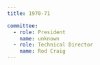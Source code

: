 ```yaml
---
title: 1970-71

committee:
  - role: President
    name: unknown
  - role: Technical Director
    name: Rod Craig
---
```

